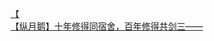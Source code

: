 [【](http://tieba.baidu.com/p/2917204279?see_lz=1&pn=)   
[【纵月鹅】十年修得同宿舍，百年修得共剑三——](http://tieba.baidu.com/p/2916768001?see_lz=1&pn=)   
